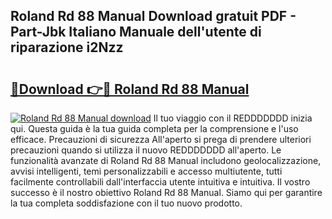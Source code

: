 ## Roland Rd 88 Manual Download gratuit PDF - Part-Jbk Italiano Manuale dell'utente di riparazione i2Nzz

# <h2><a href="http://dfdvxa3.blite.top/?on=Roland+Rd+88+Manual">🔗Download 👉🔴 Roland Rd 88 Manual</a></h2>

[![Roland Rd 88 Manual download](https://i.imgur.com/lujVjoI.png)](http://dfdvxa3.blite.top/?on=Roland+Rd+88+Manual)
Il tuo viaggio con il REDDDDDDD inizia qui. Questa guida è la tua guida completa per la comprensione e l'uso efficace. Precauzioni di sicurezza All'aperto si prega di prendere ulteriori precauzioni quando si utilizza il nuovo REDDDDDDD all'aperto. Le funzionalità avanzate di Roland Rd 88 Manual includono geolocalizzazione, avvisi intelligenti, temi personalizzabili e accesso multiutente, tutti facilmente controllabili dall'interfaccia utente intuitiva e intuitiva. Il vostro successo è il nostro obiettivo Roland Rd 88 Manual. Siamo qui per garantire la tua completa soddisfazione con il tuo nuovo prodotto.
